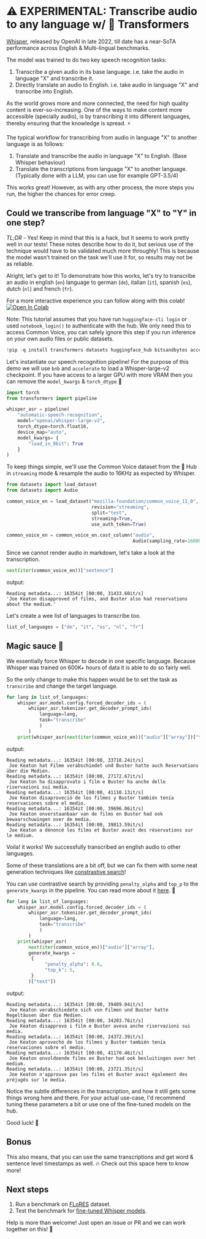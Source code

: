 # ⚠️ EXPERIMENTAL: Transcribe audio to any language w/ 🤗 Transformers

[Whisper](https://openai.com/research/whisper), released by OpenAI in late 2022, till date has a near-SoTA performance across English & Multi-lingual benchmarks. 

The model was trained to do two key speech recognition tasks:
1. Transcribe a given audio in its base language. i.e. take the audio in language "X" and transcribe it.
2. Directly translate an audio to English. i.e. take audio in language "X" and transcribe into English.

As the world grows more and more connected, the need for high quality content is ever-so-increasing. One of the ways to make content more accessible (specially audio), is by transcribing it into different languages, thereby ensuring that the knowledge is spread. ⚡️

The typical workflow for transcribing from audio in language "X" to another language is as follows:
1. Translate and transcribe the audio in language "X" to English. (Base Whisper behaviour)
2. Translate the transcriptions from language "X" to another language. (Typically done with a LLM, you can use for example GPT-3.5/4)

This works great! However, as with any other process, the more steps you run, the higher the chances for error creep.

## Could we transcribe from language "X" to "Y" in one step?

*TL;DR* - Yes! Keep in mind that this is a hack, but it seems to work pretty well in our tests! These notes describe how to do it, but serious use of the technique would have to be validated much more throughly! This is because the model wasn't trained on the task we'll use it for, so results may not be as reliable.

Alright, let's get to it! To demonstrate how this works, let's try to transcribe an audio in english (`en`) language to german (`de`), italian (`it`), spanish (`es`), dutch (`nl`) and french (`fr`).

For a more interactive experience you can follow along with this colab! <a target="_blank" href="https://colab.research.google.com/github/Vaibhavs10/translate-with-whisper/blob/main/whisper_en_to_any_transcription.ipynb">
    <img src="https://colab.research.google.com/assets/colab-badge.svg" alt="Open In Colab"/>
</a>

Note: This tutorial assumes that you have run `huggingface-cli login` or used `notebook_login()` to authenticate with the hub. We only need this to access Common Voice, you can safely ignore this step if you run inference on your own audio files or public datasets.

```python
!pip -q install transformers datasets huggingface_hub bitsandbytes accelerate
```

Let's instantiate our speech recognition pipeline! For the purpose of this demo we will use `bnb` and `accelerate` to load a Whisper-large-v2 checkpoint. If you have access to a larger GPU with more VRAM then you can remove the `model_kwargs` & `torch_dtype` 🤗 
```python
import torch
from transformers import pipeline

whisper_asr = pipeline(
    "automatic-speech-recognition", 
    model="openai/whisper-large-v2",
    torch_dtype=torch.float16,
    device_map="auto", 
    model_kwargs= {
        "load_in_8bit": True
    }
)
```

To keep things simple, we'll use the Common Voice dataset from the 🤗 Hub in `streaming` mode & resample the audio to 16KHz as expected by Whisper.

```python
from datasets import load_dataset
from datasets import Audio

common_voice_en = load_dataset("mozilla-foundation/common_voice_11_0", "en",
                               revision="streaming",
                               split="test",
                               streaming=True,
                               use_auth_token=True)

common_voice_en = common_voice_en.cast_column("audio",
                                              Audio(sampling_rate=16000))
```

Since we cannot render audio in markdown, let's take a look at the transcription.
```python
next(iter(common_voice_en))["sentence"]
```

output:
```
Reading metadata...: 16354it [00:00, 31433.60it/s]
'Joe Keaton disapproved of films, and Buster also had reservations about the medium.'
```

Let's create a wee list of languages to transcribe too.
```python
list_of_languages = ["de", "it", "es", "nl", "fr"]
```

## Magic sauce 🍝

We essentially force Whisper to decode in one specific language. Because Whisper was trained on 600K+ hours of data it is able to do so fairly well.

So the only change to make this happen would be to set the task as `transcribe` and change the target language.
```python
for lang in list_of_languages:
    whisper_asr.model.config.forced_decoder_ids = (
        whisper_asr.tokenizer.get_decoder_prompt_ids(
            language=lang,
            task="transcribe"
            )
        )
    print(whisper_asr(next(iter(common_voice_en))["audio"]["array"])["text"])
```

output:
```
Reading metadata...: 16354it [00:00, 33718.24it/s]
 Joe Keaton hat Filme verabschiedet und Buster hatte auch Reservations über die Medien.
Reading metadata...: 16354it [00:00, 27172.67it/s]
 Joe Keaton ha disapprovato i film e Buster ha anche delle riservazioni sui media.
Reading metadata...: 16354it [00:00, 41110.13it/s]
 Joe Keaton disaproveció de los filmes y Buster también tenía reservaciones sobre el medio.
Reading metadata...: 16354it [00:00, 39696.06it/s]
 Joe Keaton onverstaanbaar van de films en Buster had ook bewaarschuwingen over de media.
Reading metadata...: 16354it [00:00, 39813.59it/s]
 Joe Keaton a dénoncé les films et Buster avait des réservations sur le médium.
```

Voila! it works! We successfully transcribed an english audio to other languages.

Some of these translations are a bit off, but we can fix them with some neat generation techniques like [constrastive search](https://huggingface.co/docs/transformers/generation_strategies#contrastive-search)!

You can use contrastive search by providing `penalty_alpha` and `top_p` to the `generate_kwargs` in the pipeline. You can read more about it [here](https://huggingface.co/blog/introducing-csearch). 🤗 

```python
for lang in list_of_languages:
    whisper_asr.model.config.forced_decoder_ids = (
        whisper_asr.tokenizer.get_decoder_prompt_ids(
            language=lang,
            task="transcribe"
            )
        )
    print(whisper_asr(
        next(iter(common_voice_en))["audio"]["array"], 
        generate_kwargs = 
         {
              "penalty_alpha": 0.6, 
              "top_k": 5,
         }
        )["text"])
```

output:
```
Reading metadata...: 16354it [00:00, 39409.04it/s]
 Joe Keaton verabschiedete sich von Filmen und Buster hatte Regeltäusen über die Medien.
Reading metadata...: 16354it [00:00, 34203.76it/s]
 Joe Keaton disapprovò i film e Buster aveva anche riservazioni sui media.
Reading metadata...: 16354it [00:00, 24372.39it/s]
 Joe Keaton aprovechó de los filmes y Buster también tenía reservaciones sobre el medio.
Reading metadata...: 16354it [00:00, 41170.46it/s]
 Joe Keaton onvoldoende films en Buster had ook besluitingen over het medium.
Reading metadata...: 16354it [00:00, 23721.35it/s]
 Joe Keaton n'approuve pas les films et Buster avait également des préjugés sur le media.
```

Notice the subtle differences in the transcription, and how it still gets some things wrong here and there. For your actual use-case, I'd recommend tuning these parameters a bit or use one of the fine-tuned models on the hub.

Good luck! 🤝

## Bonus

This also means, that you can use the same transcriptions and get word & sentence level timestamps as well. 🔥
Check out this space here to know more!

## Next steps

1. Run a benchmark on [FLoRES](https://huggingface.co/datasets/facebook/flores) dataset.
2. Test the benchmark for [fine-tuned Whisper models](https://huggingface.co/models?other=whisper).

Help is more than welcome! Just open an issue or PR and we can work together on this! 🤗
